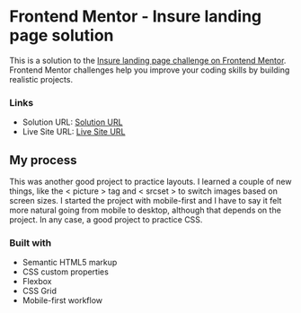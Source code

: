 # Frontend Mentor - Insure landing page solution

This is a solution to the
[Insure landing page challenge on Frontend Mentor](https://www.frontendmentor.io/challenges/insure-landing-page-uTU68JV8).
Frontend Mentor challenges help you improve your coding skills by building
realistic projects.

### Links

- Solution URL:
  [Solution URL](https://github.com/placeteno/Components/tree/main/05insuranceLanding)
- Live Site URL:
  [Live Site URL](https://placeteno.github.io/Components/05insuranceLanding/index.html)

## My process

This was another good project to practice layouts. I learned a couple of new
things, like the < picture > tag and < srcset > to switch images based on screen
sizes. I started the project with mobile-first and I have to say it felt more
natural going from mobile to desktop, although that depends on the project. In
any case, a good project to practice CSS.

### Built with

- Semantic HTML5 markup
- CSS custom properties
- Flexbox
- CSS Grid
- Mobile-first workflow
